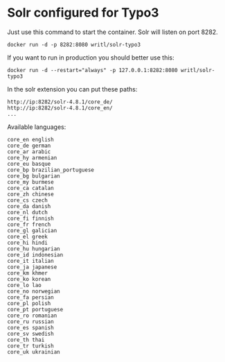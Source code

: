 Solr configured for Typo3
===========

Just use this command to start the container. Solr will listen on port 8282.

	docker run -d -p 8282:8080 writl/solr-typo3

If you want to run in production you should better use this:

	docker run -d --restart="always" -p 127.0.0.1:8282:8080 writl/solr-typo3
	
In the solr extension you can put these paths:

	http://ip:8282/solr-4.8.1/core_de/
	http://ip:8282/solr-4.8.1/core_en/
	...

Available languages:

	core_en english
	core_de german
	core_ar arabic 
	core_hy armenian 
	core_eu basque
	core_bp brazilian_portuguese 
	core_bg bulgarian 
	core_my burmese 
	core_ca catalan 
	core_zh chinese 
	core_cs czech 
	core_da danish 
	core_nl dutch 
	core_fi finnish
	core_fr french
	core_gl galician
	core_el greek 
	core_hi hindi 
	core_hu hungarian 
	core_id indonesian
	core_it italian
	core_ja japanese
	core_km khmer
	core_ko korean
	core_lo lao
	core_no norwegian
	core_fa persian
	core_pl polish
	core_pt portuguese
	core_ro romanian
	core_ru russian
	core_es spanish 
	core_sv swedish
	core_th thai
	core_tr turkish
	core_uk ukrainian
